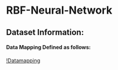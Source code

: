 # RBF-Neural-Network

## Dataset Information:

#### Data Mapping Defined as follows:
[!Datamapping](/readmeimages/Data_Mapping_Formula.png)
